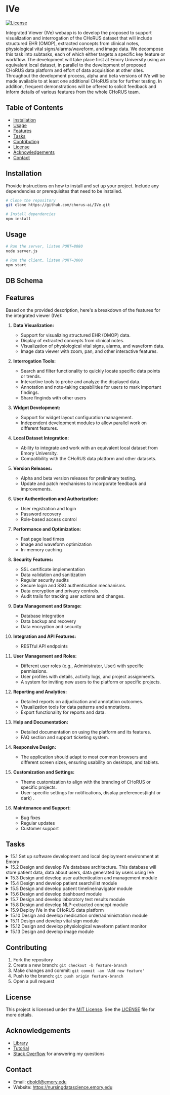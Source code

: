 
# IVe 
[![License](https://img.shields.io/badge/license-MIT-blue.svg)](https://opensource.org/licenses/MIT)

Integrated Viewer (IVe) webapp is to develop the proposed to support visualization and interrogation of the CHoRUS dataset that will include structured EHR (OMOP), extracted concepts from clinical notes, physiological vital signs/alarms/waveform, and image data. We decompose this task into subtasks, each of which either targets a specific key feature or workflow. The development will take place first at Emory University using an equivalent local dataset, in parallel to the development of proposed CHoRUS data platform and effort of data acquisition at other sites.  Throughout the development process, alpha and beta versions of IVe will be made available to at least one additional CHoRUS site for further testing. In addition, frequent demonstrations will be offered to solicit feedback and inform details of various features from the whole CHoRUS team.  

## Table of Contents

- [Installation](#installation)
- [Usage](#usage)
- [Features](#features)
- [Tasks](#tasks)
- [Contributing](#contributing)
- [License](#license)
- [Acknowledgements](#acknowledgements)
- [Contact](#contact)

## Installation

Provide instructions on how to install and set up your project. Include any dependencies or prerequisites that need to be installed.

```bash
# Clone the repository
git clone https://github.com/chorus-ai/IVe.git

# Install dependencies
npm install
```

## Usage

```bash
# Run the server, listen PORT=8080
node server.js 
```

```bash
# Run the client, listen PORT=3000
npm start
```

## DB Schema


## Features

Based on the provided description, here's a breakdown of the features for the integrated viewer (IVe):

1. **Data Visualization:**
   - Support for visualizing structured EHR (OMOP) data.
   - Display of extracted concepts from clinical notes.
   - Visualization of physiological vital signs, alarms, and waveform data.
   - Image data viewer with zoom, pan, and other interactive features.

2. **Interrogation Tools:**
   - Search and filter functionality to quickly locate specific data points or trends.
   - Interactive tools to probe and analyze the displayed data.
   - Annotation and note-taking capabilities for users to mark important findings.
   - Share finginds with other users

3. **Widget Development:**
   - Support for widget layout configuration management. 
   - Independent development modules to allow parallel work on different features.

4. **Local Dataset Integration:**
   - Ability to integrate and work with an equivalent local dataset from Emory University.
   - Compatibility with the CHoRUS data platform and other datasets.

5. **Version Releases:**
   - Alpha and beta version releases for preliminary testing.
   - Update and patch mechanisms to incorporate feedback and improvements.

5. **User Authentication and Authorization:**
   - User registration and login
   - Password recovery
   - Role-based access control

6. **Performance and Optimization:**
   - Fast page load times
   - Image and waveform optimization
   - In-memory caching

7. **Security Features:**
   - SSL certificate implementation
   - Data validation and sanitization
   - Regular security audits
   - Secure login and SSO authentication mechanisms. 
   - Data encryption and privacy controls.
   - Audit trails for tracking user actions and changes.

8. **Data Management and Storage:**
   - Database integration
   - Data backup and recovery
   - Data encryption and security

9. **Integration and API Features:**
   - RESTful API endpoints

11. **User Management and Roles:**
    - Different user roles (e.g., Administrator, User) with specific permissions.
    - User profiles with details, activity logs, and project assignments.
    - A system for inviting new users to the platform or specific projects.

12. **Reporting and Analytics:**
    - Detailed reports on adjudication and annotation outcomes.
    - Visualization tools for data patterns and annotations.
    - Export functionality for reports and data.
   
13. **Help and Documentation:**
    - Detailed documentation on using the platform and its features.
    - FAQ section and support ticketing system.

14. **Responsive Design:**
    - The application should adapt to most common browsers and different screen sizes, ensuring usability on desktops, and  tablets.

15. **Customization and Settings:**
    - Theme customization to align with the branding of CHoRUS or specific projects.
    - User-specific settings for notifications, display preferences(light or dark) .

15. **Maintenance and Support:**
    - Bug fixes
    - Regular updates
    - Customer support


## Tasks 

<details>
    <summary>15.1 Set up software development and local deployment environment at Emory</summary>

- [x] 15.1.1 Set up the team mangement environment
- [x] 15.1.2 Set up the development environment
- [x] 15.1.3 Set up the production environment on Emory AWS Cloud
- [x] 15.1.4 Set up the DNS and Firewall Rule Exception with Emory IT
- [ ] 15.1.1 Configure cloud environment
- [ ] 15.1.2  Launch Alpha testing and get feedbacks
- [x] 15.1.3 Document APT with OpenAPI 3.0 Specification and authenticate AP routes
</details>


 <details>
    <summary>15.2 Design and develop IVe database architecture. This database will store patient data, data about users, data generated by users using IVe</summary>

- [x] 15.2.1 Design and develop table schemes with future expansion in mind
- [x] 15.2.2 Define relationships and constraints between the tables
- [x] 15.2.1 Quick prototyping and feedback around clinical data component's user interface it widget-like tiles management
</details>

 <details>
    <summary>15.3 Design and develop user authentication and management module</summary>

- [x] 15.3.1 Setup OAuth 2.0 to secure the REST APIs
- [x] 15.3.2 Setup Single Sign-on (SSO)
- [ ] 15.3.3 Setup Security Assertion Markup Language (SAML)
- [ ] 15.3.4 Setup one-time codes delivered by email or SMS to handle broken password
- [x] 15.3.1 Develop front-end UI
- [x] 15.3.2 Develop back-end logic
</details>

 <details>
    <summary>15.4 Design and develop patient search/list module</summary>

- [x] 15.4.1 Design a search logic, implement auto-suggest mechanism and ensure lazy-loading on results
- [x] 15.4.2 Design and develop UI and corresponding filtering options
- [x] 15.4.1 Develp front-end UI
- [ ] 15.4.2 Develp back-end logic
</details>

<details>
    <summary>15.5 Design and develop patient timeline/navigator module</summary>

- [x] 15.5.1 Implment back-end services to extract multi model data from database
- [x] 15.5.2 Design and develop user roles and features
- [x] 15.5.3 Design and develp UI according to the user role and features
- [x] 15.5.1 Quick prototyping and feedback around patient search and resulting patient list
- [ ] 15.5.2 Patient search with search history preserved
- [ ] 15.5.3 Setup/develop caching logic in Cloud instance
</details>

<details>
    <summary>15.6 Design and develop dashboard module</summary>

- [x] 15.6.1 Design and develop independent compents to create, names, edited, persisted, deleted, and shared like widget style dashboard
- [x] 15.6.2 Design and develop share snapshot of the dashboard to another user to review
- [x] 15.6.1 Map OMOP alarm data to IVe alarm module and develop back-end services
- [x] 15.6.2 Map OMOP lab tests data to IVe lab module and develop back-end services
- [x] 15.6.3 Map OMOP vitals data to IVe vitals module and develop back-end serices
</details>

<details>
    <summary>15.7 Design and develop laboratory test results module</summary>

- [x] 15.7.1 Design and draft various wireframes
- [ ] 15.7.2 Select the design based on feedback from CHoRUS team
- [ ] 15.7.3 Design options and selection will be recorded on the JIRA page
- [ ] 15.7.4 Implement data retrieval APIs
- [ ] 15.7.5 Implement and release an alpha version
- [ ] 15.7.6 Implement and release a beta version
- [ ] 15.7.7 Implement and release 1.0 version
- [ ] 15.7.8 Maintain and feature expansion
</details>

<details>
    <summary>15.8 Design and develop NLP-extracted concept module</summary>

- [x] 15.8.1 Prepre clinical concepts form the raw clincial notes and design object relational model in the structured database
- [x] 15.8.2 Develop notes component in the client and controller/model in teh server
</details>

 <details>
    <summary>15.9 Deploy IVe in the CHoRUS data platform</summary>

- [ ] 15.9.1 Add embedding in the CHoRUS data platform to redirect to IVe hosting server
</details>

 <details>
    <summary>15.10 Design and develop medication order/administration module</summary>

- [ ] 15.10.1 Perform data element mapping to follow OMOP Common Data Model convention on drug exposure
- [ ] 15.10.2 Perform ETL strategy as more data pouring in
</details>

 <details>
    <summary>15.11 Design and develop vital sign module</summary>

- [ ] 15.11.1 Perform data element mapping to follow OMOP Common Data Model convention using measurement object
- [ ] 15.11.2 Perform ETL strategy as more ata pouringorm ETL strategy as more data pouring in
</details>

 <details>
    <summary>15.12 Design and develop physiological waveform patient monitor</summary>

- [ ] 15.12.1 Perform data element mapping to follow OMOP Common Data Model convention using observation object
- [ ] 15.12.2 Perform ETL strategy as more data pouring in
</details>

 <details>
    <summary>15.13 Design and develop image module</summary>

- [ ] 15.13.1 Custom image table will be designed and developed in the OMOP Common Data Mode
- [ ] 15.13.2 Perform data element mapping to follow OMOP Common data Model convention in the usom image object
</details>

## Contributing

1. Fork the repository
2. Create a new branch: `git checkout -b feature-branch`
3. Make changes and commit: `git commit -am 'Add new feature'`
4. Push to the branch: `git push origin feature-branch`
5. Open a pull request

## License

This project is licensed under the [MIT License](https://opensource.org/licenses/MIT). See the [LICENSE](LICENSE) file for more details.

## Acknowledgements

- [Library](https://link-to-library)
- [Tutorial](https://link-to-tutorial)
- [Stack Overflow](https://stackoverflow.com/) for answering my questions

## Contact

- Email: dboldl@emory.edu
- Website: https://nursingdatascience.emory.edu

